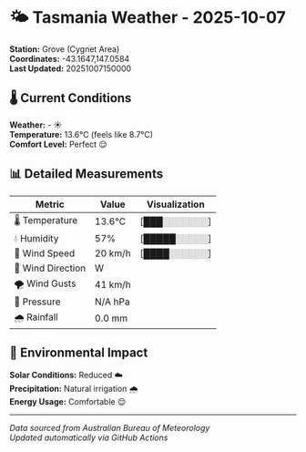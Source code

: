 # 🌤️ Tasmania Weather - 2025-10-07

**Station:** Grove (Cygnet Area)  
**Coordinates:** -43.1647,147.0584  
**Last Updated:** 20251007150000

## 🌡️ Current Conditions

**Weather:** - ☀️  
**Temperature:** 13.6°C (feels like 8.7°C)  
**Comfort Level:** Perfect 😌

## 📊 Detailed Measurements

| Metric | Value | Visualization |
|--------|-------|---------------|
| 🌡️ Temperature | 13.6°C | [███░░░░░░░] |
| 💧 Humidity | 57% | [█████░░░░░] |
| 💨 Wind Speed | 20 km/h | [████░░░░░░] |
| 🧭 Wind Direction | W | |
| 🌪️ Wind Gusts | 41 km/h | |
| 🔽 Pressure | N/A hPa | |
| 🌧️ Rainfall | 0.0 mm | |

## 🌱 Environmental Impact

**Solar Conditions:** Reduced ☁️  
**Precipitation:** Natural irrigation 🌧️  
**Energy Usage:** Comfortable 😌

---
*Data sourced from Australian Bureau of Meteorology*  
*Updated automatically via GitHub Actions*
